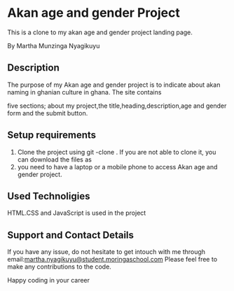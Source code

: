 # Akan age and gender Project

This is a clone to my akan age and gender project landing page.

By Martha Munzinga Nyagikuyu

## Description

The purpose of my Akan age and gender project is to indicate about akan naming in ghanian culture in ghana. The site contains 

five sections; about my project,the title,heading,description,age and gender form and the submit button.

## Setup requirements
<ol>
<li>Clone the project using git -clone . If you are not able to clone it, you can download the files as
<li>you need to have a laptop or a mobile phone to access Akan age and gender project.</li>
</ol>

## Used Technoligies

HTML.CSS and JavaScript is used in the project

## Support and Contact Details

If you have any issue, do not hesitate to get intouch with me through 
email:martha.nyagikuyu@student.moringaschool.com 
Please feel free to make any contributions to the code.

Happy coding in your career